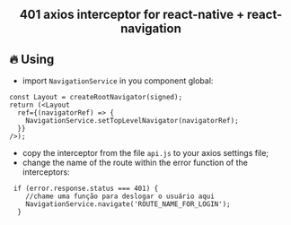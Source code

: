 <h2 align="center">
  401 axios interceptor for react-native + react-navigation
</h2>

## 🔥 Using

- import `NavigationService` in you component global:
```
const Layout = createRootNavigator(signed);
return (<Layout
  ref={(navigatorRef) => {
    NavigationService.setTopLevelNavigator(navigatorRef);
  }}
/>);
```
- copy the interceptor from the file `api.js` to your axios settings file;
- change the name of the route within the error function of the interceptors:
```
 if (error.response.status === 401) {
    //chame uma função para deslogar o usuário aqui
    NavigationService.navigate('ROUTE_NAME_FOR_LOGIN');
  }
```
